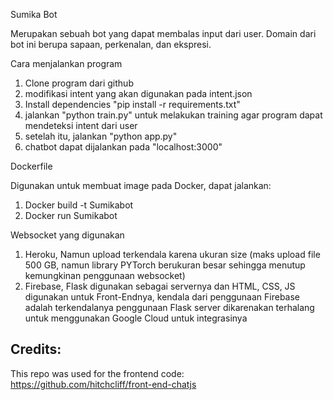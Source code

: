 Sumika Bot

Merupakan sebuah bot yang dapat membalas input dari user. Domain dari bot ini berupa sapaan, perkenalan, dan ekspresi. 

Cara menjalankan program

1. Clone program dari github
2. modifikasi intent yang akan digunakan pada intent.json
3. Install dependencies "pip install -r requirements.txt"
4. jalankan "python train.py" untuk melakukan training agar program dapat mendeteksi intent dari user
5. setelah itu, jalankan "python app.py"
6. chatbot dapat dijalankan pada "localhost:3000"

Dockerfile

Digunakan untuk membuat image pada Docker, dapat jalankan:

1. Docker build -t Sumikabot
2. Docker run Sumikabot

Websocket yang digunakan

1. Heroku, Namun upload terkendala karena ukuran size (maks upload file 500 GB, namun library PYTorch berukuran besar sehingga menutup kemungkinan penggunaan websocket)
2. Firebase, Flask digunakan sebagai servernya dan HTML, CSS, JS digunakan untuk Front-Endnya, kendala dari penggunaan Firebase adalah terkendalanya penggunaan Flask server dikarenakan terhalang untuk menggunakan Google Cloud untuk integrasinya



## Credits:
This repo was used for the frontend code:
https://github.com/hitchcliff/front-end-chatjs
